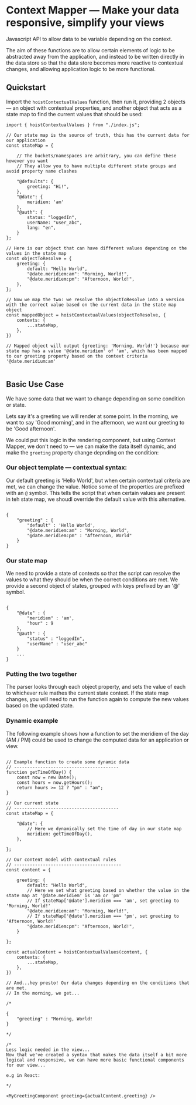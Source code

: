 # Context Mapper — Make your data responsive, simplify your views

Javascript API to allow data to be variable depending on the context.

The aim of these functions are to allow certain elements of logic to be abstracted away from the application, and instead to be written directly in the data store so that the data store becomes more reactive to contextual changes, and allowing application logic to be more functional.

## Quickstart

Import the `hoistContextualValues` function, then run it, providing 2 objects — an object with contextual properties, and another object that acts as a state map to find the current values that should be used:

```
import { hoistContextualValues } from "./index.js";

// Our state map is the source of truth, this has the current data for our application
const stateMap = {

	// The buckets/namespaces are arbitrary, you can define these however you want
	// They allow you to have multiple different state groups and avoid property name clashes
	
	"@defaults": {
		greeting: "Hi!",
	},
	"@date": {
		meridiem: 'am'
	},
	"@auth": {
		status: "loggedIn",
		userName: "user_abc",
		lang: "en",
	}
};

// Here is our object that can have different values depending on the values in the state map
const objectToResolve = {
	greeting: {
		default: "Hello World",
		"@date.meridiem:am": "Morning, World!",
		"@date.meridiem:pm": "Afternoon, World!",
	},
};

// Now we map the two: we resolve the objectToResolve into a version with the correct value based on the current data in the state map object
const mappedObject = hoistContextualValues(objectToResolve, {
	contexts: {
		...stateMap,
	},
})

// Mapped object will output {greeting: 'Morning, World!'} because our state map has a value '@date.meridiem' of 'am', which has been mapped to our greeting property based on the context criteria '@date.meridium:am'


```

## Basic Use Case

We have some data that we want to change depending on some condition or state.

Lets say it's a greeting we will render at some point. In the morning, we want to say 'Good morning', and in the afternoon, we want our greeting to be 'Good afternoon'.

We could put this logic in the rendering component, but using Context Mapper, we don't need to — we can make the data itself dynamic, and make the `greeting` property change depnding on the condition:

### Our object template — contextual syntax:

Our default greeting is 'Hello World', but when certain contextual criteria are met, we can change the value.
Notice some of the properties are prefixed with an `@` symbol. This tells the script that when certain values are present in teh state map, we shoudl override the default value with this alternative.

```

{
	"greeting" : {
		"default" : 'Hello World',
		"@date.meridiem:am" : "Morning, World",
		"@date.meridiem:pm" : "Afternoon, World"
	}
}

```

### Our state map

We need to provide a state of contexts so that the script can resolve the values to what they should be when the correct conditions are met. We provide a second object of states, grouped with keys prefixed by an '@' symbol.

```

{
	"@date" : {
		"meridiem" : 'am',
		"hour" : 9
	},
	"@auth" : {
		"status" : "loggedIn",
		"userName" : "user_abc"
	}
	...
}

```

### Putting the two together

The parser looks through each object property, and sets the value of each to whichever rule mathes the current state context. If the state map changes, you will need to run the function again to compute the new values based on the updated state.

### Dynamic example

The following example shows how a function to set the meridiem of the day (AM / PM) could be used to change the computed data for an application or view.

```

// Example function to create some dynamic data
// ----------------------------------------
function getTimeOfDay() {
	const now = new Date();
	const hours = now.getHours();
	return hours >= 12 ? "pm" : "am";
}

// Our current state
// ----------------------------------------
const stateMap = {

	"@date": {
		// Here we dynamically set the time of day in our state map
		meridiem: getTimeOfDay(),
	},

};

// Our content model with contextual rules
// -----------------------------------------
const content = {

	greeting: {
		default: "Hello World",
		// Here we set what greeting based on whether the value in the state map at '@date.meridiem' is 'am or 'pm'
		// If stateMap['@date'].meridiem === 'am', set greeting to 'Morning, World!'
		"@date.meridiem:am": "Morning, World!",
		// If stateMap['@date'].meridiem === 'pm', set greeting to 'Afternoon, World!'
		"@date.meridiem:pm": "Afternoon, World!",
	}

};

const actualContent = hoistContextualValues(content, {
	contexts: {
		...stateMap,
	},
})

// And...hey presto! Our data changes depending on the conditions that are met.
// In the morning, we get...

/*

{
	"greeting" : "Morning, World!
}

*/

/*
Less logic needed in the view...
Now that we've created a syntax that makes the data itself a bit more logical and responsive, we can have more basic functional components for our view...

e.g in React:

*/

<MyGreetingComponent greeting={actualContent.greeting} />

```

